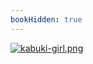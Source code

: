 ```yaml
---
bookHidden: true
---
```

[![kabuki-girl.png](https://i.postimg.cc/kn3cmg1d/kabuki-girl.png)](/docs/art/gallery/2)
